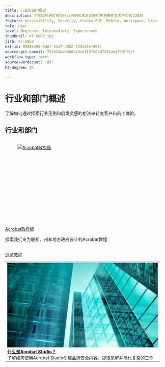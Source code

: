 ```yaml
---
title: 行业和部门概述
description: 了解如何通过探索行业用例和激发灵感的想法来转变客户和员工体验
feature: Accessibility, Security, Create PDF, Mobile, Workspace, Sign
role: User
level: Beginner, Intermediate, Experienced
thumbnail: KT-6860.jpg
jira: KT-6860
exl-id: 08886d95-8ddf-42a7-a802-7241d85fd9ff
source-git-commit: 701b24aa8b6db23ce3f87c03d7201de4f98ff5cf
workflow-type: tm+mt
source-wordcount: '97'
ht-degree: 0%

---
```


# 行业和部门概述

了解如何通过探索行业用例和启发灵感的想法来转变客户和员工体验。

## 行业和部门

<!-- START CARDS HTML - DO NOT MODIFY BY HAND -->
<div class="columns">
    <div class="column is-half-tablet is-half-desktop is-one-third-widescreen" aria-label="Acrobat for government">
        <div class="card" style="height: 100%; display: flex; flex-direction: column; height: 100%;">
            <div class="card-image">
                <figure class="image x-is-16by9">
                    <a href="https://experienceleague.adobe.com/zh-hans/docs/document-cloud-learn/acrobat-learning/by-industry/gov/gov-overview" title="Acrobat政府版" target="_self" rel="referrer">
                        <img class="is-bordered-r-small" src="https://experienceleague.adobe.com/zh-hans/docs/document-cloud-learn/acrobat-learning/by-industry/media_1abe687622f66d3337ba5f1e48f787f436753c3bc.png?width=400&format=webply&optimize=medium" alt="Acrobat政府版"
                             style="width: 100%; aspect-ratio: 16 / 9; object-fit: cover; overflow: hidden; display: block; margin: auto;">
                    </a>
                </figure>
            </div>
            <div class="card-content is-padded-small" style="display: flex; flex-direction: column; flex-grow: 1; justify-content: space-between;">
                <div class="top-card-content">
                    <p class="headline is-size-6 has-text-weight-bold">
                        <a href="https://experienceleague.adobe.com/zh-hans/docs/document-cloud-learn/acrobat-learning/by-industry/gov/gov-overview" target="_self" rel="referrer" title="Acrobat政府版">Acrobat政府版</a>
                    </p>
                    <p class="is-size-6">探索我们专为联邦、州和地方政府设计的Acrobat教程</p>
                </div>
                <a href="https://experienceleague.adobe.com/zh-hans/docs/document-cloud-learn/acrobat-learning/by-industry/gov/gov-overview" target="_self" rel="referrer" class="spectrum-Button spectrum-Button--outline spectrum-Button--primary spectrum-Button--sizeM" style="align-self: flex-start; margin-top: 1rem;">
                    <span class="spectrum-Button-label has-no-wrap has-text-weight-bold">浏览教程</span>
                </a>
            </div>
        </div>
    </div>
</div>
<!-- END CARDS HTML - DO NOT MODIFY BY HAND -->

<table style="table-layout:fixed">
<tr>
  <td>
    <a href="../getting-started/acrobat-studio.md">
      <img alt="什么是Acrobat Studio" src="../assets/acrobat-studio.png" />
    </a>
    <div>
    <a href="../getting-started/acrobat-studio.md"><strong>什么是Acrobat Studio？</strong></a>
    </div>
    了解如何使用Acrobat Studio创建品牌安全内容、提取见解并简化复杂的工作
    <br>
  </td>
  </tr>
  </table>